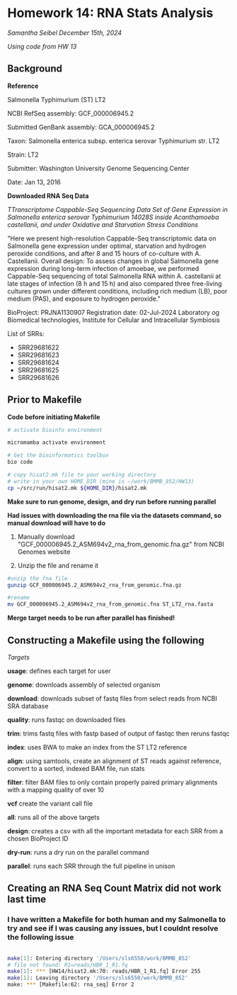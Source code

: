 # Homework 14: RNA Stats Analysis
*Samantha Seibel December 15th, 2024*

*Using code from HW 13*

## Background

**Reference**

Salmonella Typhimurium (ST) LT2

NCBI RefSeq assembly: GCF_000006945.2

Submitted GenBank assembly: GCA_000006945.2

Taxon: Salmonella enterica subsp. enterica serovar Typhimurium str. LT2

Strain: LT2

Submitter: Washington University Genome Sequencing Center

Date: Jan 13, 2016


**Downloaded RNA Seq Data**

*TTranscriptome Cappable-Seq Sequencing Data Set of Gene Expression in Salmonella enterica serovar Typhimurium 14028S inside Acanthamoeba castellanii, and under Oxidative and Starvation Stress Conditions*

"Here we present high-resolution Cappable-Seq transcriptomic data on Salmonella gene expression under optimal, starvation and hydrogen peroxide conditions, and after 8 and 15 hours of co-culture with A. Castellanii. Overall design: To assess changes in global Salmonella gene expression during long-term infection of amoebae, we performed Cappable-Seq sequencing of total Salmonella RNA within A. castellanii at late stages of infection (8 h and 15 h) and also compared three free-living cultures grown under different conditions, including rich medium (LB), poor medium (PAS), and exposure to hydrogen peroxide."

BioProject: PRJNA1130907
Registration date: 02-Jul-2024
Laboratory og Biomedical technologies, Institute for Cellular and Intracellular Symbiosis

List of SRRs:
- SRR29681622
- SRR29681623
- SRR29681624
- SRR29681625
- SRR29681626


## Prior to Makefile

**Code before initiating Makefile**

```bash
# activate bioinfo environment

micromamba activate environment

# Get the bioinformatics toolbox
bio code

# copy hisat2.mk file to your working directory
# write in your own HOME_DIR (mine is ~/work/BMMB_852/HW13)
cp ~/src/run/hisat2.mk ${HOME_DIR}/hisat2.mk
```
**Make sure to run genome, design, and dry run before running parallel**

**Had issues with downloading the rna file via the datasets command, so manual download will have to do**

1. Manually download "GCF_000006945.2_ASM694v2_rna_from_genomic.fna.gz" from NCBI Genomes website

2. Unzip the file and rename it

```bash
#unzip the fna file
gunzip GCF_000006945.2_ASM694v2_rna_from_genomic.fna.gz

#rename
mv GCF_000006945.2_ASM694v2_rna_from_genomic.fna ST_LT2_rna.fasta
```

**Merge target needs to be run after parallel has finished!**

## Constructing a Makefile using the following

*Targets*

**usage**: defines each target for user

**genome**: downloads assembly of selected organism

**download**: downloads subset of fastq files from select reads from NCBI SRA database

**quality**: runs fastqc on downloaded files

**trim**: trims fastq files with fastp based of output of fastqc then reruns fastqc

**index**: uses BWA to make an index from the ST LT2 reference

**align**: using samtools, create an alignment of ST reads against reference, convert to a sorted, indexed BAM file, run stats

**filter**: filter BAM files to only contain properly paired primary alignments with a mapping quality of over 10

**vcf** create the variant call file

**all**: runs all of the above targets

**design**: creates a csv with all the important metadata for each SRR from a chosen BioProject ID

**dry-run**: runs a dry run on the parallel command

**parallel**: runs each SRR through the full pipeline in unison


## Creating an RNA Seq Count Matrix did not work last time
### I have written a Makefile for both human and my Salmonella to try and see if I was causing any issues, but I couldnt resolve the following issue

```bash

make[1]: Entering directory '/Users/sls6550/work/BMMB_852'
# file not found: R1=reads/HBR_1_R1.fq
make[1]: *** [HW14/hisat2.mk:70: reads/HBR_1_R1.fq] Error 255
make[1]: Leaving directory '/Users/sls6550/work/BMMB_852'
make: *** [Makefile:62: rna_seq] Error 2

```







